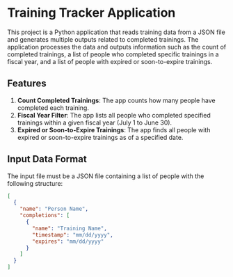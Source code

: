 
# Training Tracker Application

This project is a Python application that reads training data from a JSON file and generates multiple outputs related to completed trainings. The application processes the data and outputs information such as the count of completed trainings, a list of people who completed specific trainings in a fiscal year, and a list of people with expired or soon-to-expire trainings.

## Features

1. **Count Completed Trainings**: The app counts how many people have completed each training.
2. **Fiscal Year Filter**: The app lists all people who completed specified trainings within a given fiscal year (July 1 to June 30).
3. **Expired or Soon-to-Expire Trainings**: The app finds all people with expired or soon-to-expire trainings as of a specified date.

## Input Data Format

The input file must be a JSON file containing a list of people with the following structure:

```json
[
  {
    "name": "Person Name",
    "completions": [
      {
        "name": "Training Name",
        "timestamp": "mm/dd/yyyy",
        "expires": "mm/dd/yyyy"
      }
    ]
  }
]
